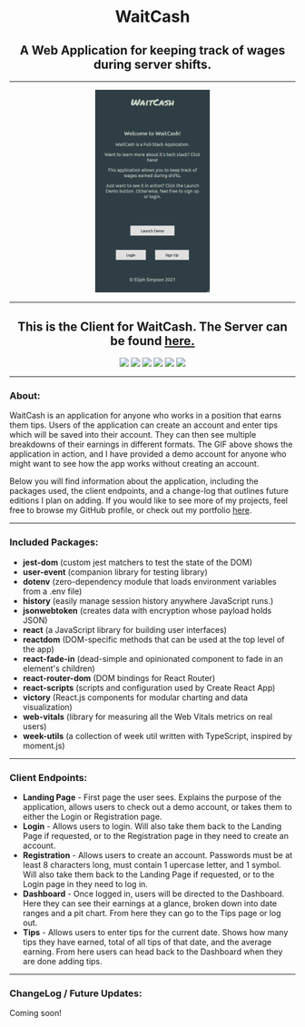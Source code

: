 <h1 align="middle">WaitCash</h3>

<h2 align="middle">A Web Application for keeping track of wages during server shifts.</h2>

---

<p align="middle">
  <img src="src\images\waitcash.gif" width="40%"/>
</p>

---

<h2 align="middle">This is the Client for WaitCash. The Server can be found <a href="https://github.com/elijahsimpsonn/waitcashv2-server">here.</a></h2>
<p align="middle">
<img src="https://img.shields.io/badge/HTML5-E34F26?style=for-the-badge&logo=html5&logoColor=white">
<img src="https://img.shields.io/badge/CSS3-1572B6?style=for-the-badge&logo=css3&logoColor=white">
<img src="https://img.shields.io/badge/Jest-C21325?style=for-the-badge&logo=jest&logoColor=white">
<img src="https://img.shields.io/badge/JavaScript-323330?style=for-the-badge&logo=javascript&logoColor=F7DF1E">
<img src="https://img.shields.io/badge/React-20232A?style=for-the-badge&logo=react&logoColor=61DAFB">
<img src="https://img.shields.io/badge/React Router-CA4245?style=for-the-badge&logo=react router&logoColor=white">
</p>

---

### About:

WaitCash is an application for anyone who works in a position that earns them tips. Users of the application can create an account and enter tips which will be saved into their account. They can then see multiple breakdowns of their earnings in different formats. The GIF above shows the application in action, and I have provided a demo account for anyone who might want to see how the app works without creating an account. 

Below you will find information about the application, including the packages used, the client endpoints, and a change-log that outlines future editions I plan on adding. If you would like to see more of my projects, feel free to browse my GitHub profile, or check out my portfolio <a href="http://www.elijahsimpson.com/">here</a>. 

---
### Included Packages:

* **jest-dom** (custom jest matchers to test the state of the DOM)
* **user-event** (companion library for testing library)
* **dotenv** (zero-dependency module that loads environment variables from a .env file)
* **history** (easily manage session history anywhere JavaScript runs.)
* **jsonwebtoken** (creates data with encryption whose payload holds JSON)
* **react** (a JavaScript library for building user interfaces)
* **reactdom** (DOM-specific methods that can be used at the top level of the app)
* **react-fade-in** (dead-simple and opinionated component to fade in an element's children)
* **react-router-dom** (DOM bindings for React Router)
* **react-scripts** (scripts and configuration used by Create React App)
* **victory** (React.js components for modular charting and data visualization)
* **web-vitals** (library for measuring all the Web Vitals metrics on real users)
* **week-utils** (a collection of week util written with TypeScript, inspired by moment.js)
---

### Client Endpoints:

* **Landing Page** - First page the user sees. Explains the purpose of the application, allows users to check out a demo account, or takes them to either the Login or Registration page.
* **Login** - Allows users to login. Will also take them back to the Landing Page if requested, or to the Registration page in they need to create an account.
* **Registration** - Allows users to create an account. Passwords must be at least 8 characters long, must contain 1 upercase letter, and 1 symbol. Will also take them back to the Landing Page if requested, or to the Login page in they need to log in.
* **Dashboard** - Once logged in, users will be directed to the Dashboard. Here they can see their earnings at a glance, broken down into date ranges and a pit chart. From here they can go to the Tips page or log out. 
* **Tips** - Allows users to enter tips for the current date. Shows how many tips they have earned, total of all tips of that date, and the average earning. From here users can head back to the Dashboard when they are done adding tips.
---

### ChangeLog / Future Updates:
Coming soon!